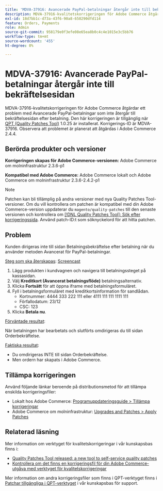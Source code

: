 ```yaml
---
title: 'MDVA-37916: Avancerade PayPal-betalningar återgår inte till bekräftelsesidan'
description: MDVA-37916-kvalitetskorrigeringen för Adobe Commerce åtgärdar ett problem med Avancerade PayPal-betalningar som inte återgår till bekräftelsesidan efter betalning. Den här korrigeringen är tillgänglig när [QPT-verktyget (Quality Patches Tool)](https://devdocs.magento.com/guides/v2.4/comp-mgr/patching.html#mqp) 1.0.25 är installerat. Korrigerings-ID är MDVA-37916. Observera att problemet är planerat att åtgärdas i Adobe Commerce 2.4.4.
exl-id: 18d7bb1c-d73a-43f6-90a8-650290dfd114
feature: Orders, Payments
role: Admin
source-git-commit: 958179e0f3efe08e65ea8b0c4c4e1015e3c5bb76
workflow-type: tm+mt
source-wordcount: '455'
ht-degree: 0%

---
```


# MDVA-37916: Avancerade PayPal-betalningar återgår inte till bekräftelsesidan

MDVA-37916-kvalitetskorrigeringen för Adobe Commerce åtgärdar ett problem med Avancerade PayPal-betalningar som inte återgår till bekräftelsesidan efter betalning. Den här korrigeringen är tillgänglig när [QPT (Quality Patches Tool)](https://devdocs.magento.com/guides/v2.4/comp-mgr/patching.html#mqp) 1.0.25 är installerat. Korrigerings-ID är MDVA-37916. Observera att problemet är planerat att åtgärdas i Adobe Commerce 2.4.4.

## Berörda produkter och versioner

**Korrigeringen skapas för Adobe Commerce-versionen:**
Adobe Commerce om molninfrastruktur 2.3.6-p1

**Kompatibel med Adobe Commerce:**
Adobe Commerce lokalt och Adobe Commerce om molninfrastruktur 2.3.6-2.4.2-p1

>[!NOTE]
>
>Patchen kan bli tillämplig på andra versioner med nya Quality Patches Tool-versioner. Om du vill kontrollera om patchen är kompatibel med din Adobe Commerce-version uppdaterar du `magento/quality-patches` till den senaste versionen och kontrollera om [[!DNL Quality Patches Tool]: Sök efter korrigeringssida](https://devdocs.magento.com/quality-patches/tool.html#patch-grid). Använd patch-ID:t som söknyckelord för att hitta patchen.

## Problem

Kunden dirigeras inte till sidan Betalningsbekräftelse efter betalning när du använder metoden Avancerat för PayPal-betalningar.

<u>Steg som ska återskapas</u>: [Screencast](https://assets.adobe.com/public/025d479b-5796-4772-6f3d-adc86306a799)

1. Lägg produkten i kundvagnen och navigera till betalningssteget på kassasidan.
1. Välj **Kreditkort (Avancerat betalningsflöde)** betalningsalternativ.
1. Klicka **Fortsätt** för att öppna iframe med betalningsformuläret.
1. Fyll i betalningsformuläret med kreditkortsinformation för sandlådan.
   * Kortnummer: 4444 333 222 111 eller 4111 111 111 1111 111
   * Förfallodatum: 23/12
   * CSC: 123
1. Klicka **Betala nu**.

<u>Förväntade resultat</u>:

När betalningen har bearbetats och slutförts omdirigeras du till sidan Orderbekräftelse.

<u>Faktiska resultat</u>:

* Du omdirigeras INTE till sidan Orderbekräftelse.
* Men ordern har skapats i Adobe Commerce.

## Tillämpa korrigeringen

Använd följande länkar beroende på distributionsmetod för att tillämpa enskilda korrigeringsfiler:

* Lokalt hos Adobe Commerce: [Programuppdateringsguide > Tillämpa korrigeringar](https://devdocs.magento.com/guides/v2.4/comp-mgr/patching/mqp.html)
* Adobe Commerce om molninfrastruktur: [Upgrades and Patches > Apply Patches](https://devdocs.magento.com/cloud/project/project-patch.html)

## Relaterad läsning

Mer information om verktyget för kvalitetskorrigeringar i vår kunskapsbas finns i:

* [Quality Patches Tool released: a new tool to self-service quality patches](/help/announcements/adobe-commerce-announcements/magento-quality-patches-released-new-tool-to-self-serve-quality-patches.md)
* [Kontrollera om det finns en korrigeringsfil för din Adobe Commerce-utgåva med verktyget för kvalitetskorrigeringar](/help/support-tools/patches-available-in-qpt-tool/check-patch-for-magento-issue-with-magento-quality-patches.md)

Mer information om andra korrigeringsfiler som finns i QPT-verktyget finns i [Patchar tillgängliga i QPT-verktyget](https://support.magento.com/hc/en-us/sections/360010506631-Patches-available-in-QPT-tool-) i vår kunskapsbas för support.
